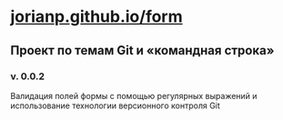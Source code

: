 # [jorianp.github.io/form](jorianp.github.io/form)
## Проект по темам Git и «командная строка»
### v. 0.0.2
Валидация полей формы с помощью регулярных выражений и использование технологии версионного контроля Git
